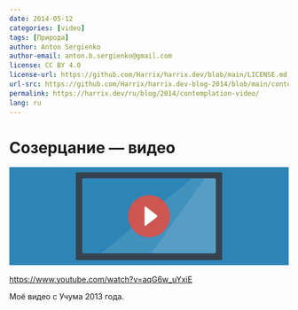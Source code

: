 ```yaml
---
date: 2014-05-12
categories: [video]
tags: [Природа]
author: Anton Sergienko
author-email: anton.b.sergienko@gmail.com
license: CC BY 4.0
license-url: https://github.com/Harrix/harrix.dev/blob/main/LICENSE.md
url-src: https://github.com/Harrix/harrix.dev-blog-2014/blob/main/contemplation-video/contemplation-video.md
permalink: https://harrix.dev/ru/blog/2014/contemplation-video/
lang: ru
---
```


# Созерцание — видео

![Featured image](featured-image.svg)

<https://www.youtube.com/watch?v=aqG6w_uYxiE>

Моё видео с Учума 2013 года.
